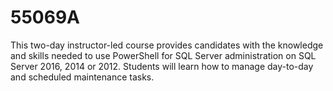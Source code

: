 # 55069A
This two-day instructor-led course provides candidates with the knowledge and skills needed to use PowerShell for SQL Server administration on SQL Server 2016, 2014 or 2012. Students will learn how to manage day-to-day and scheduled maintenance tasks. 
